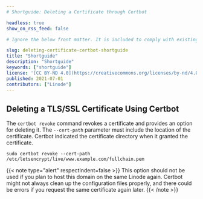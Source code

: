 ```yaml
---
# Shortguide: Deleting a Certificate through Certbot

headless: true
show_on_rss_feed: false

# Ignore the below front matter. It is included to comply with existing tests.

slug: deleting-certificate-certbot-shortguide
title: "Shortguide"
description: "Shortguide"
keywords: ["shortguide"]
license: '[CC BY-ND 4.0](https://creativecommons.org/licenses/by-nd/4.0)'
published: 2021-07-01
contributors: ["Linode"]
---
```



## Deleting a TLS/SSL Certificate Using Certbot

The `certbot revoke` command revokes a certificate and provides an option for deleting it. The `--cert-path` parameter must include the location of the certificate. Certbot indicated the certificate directory when it granted the certificate.

    sudo certbot revoke --cert-path /etc/letsencrypt/live/www.example.com/fullchain.pem

{{< note type="alert" respectIndent=false >}}
This option should not be used if you plan to host this domain on the same Linode again. Certbot might not always clean up the configuration files properly, and there could be errors if you request the same certificate again later.
{{< /note >}}
